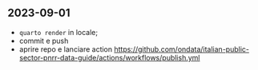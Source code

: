 ## 2023-09-01

- `quarto render` in locale;
- commit e push
- aprire repo e lanciare action <https://github.com/ondata/italian-public-sector-pnrr-data-guide/actions/workflows/publish.yml>
